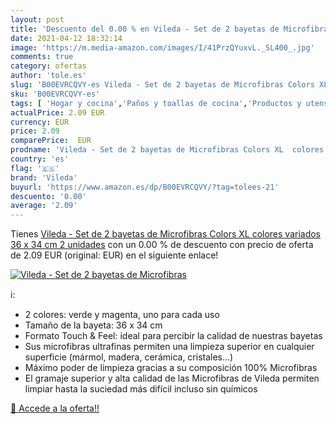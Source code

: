 ```yaml
---
layout: post
title: 'Descuento del 0.00 % en Vileda - Set de 2 bayetas de Microfibras'
date: 2021-04-12 18:32:14
image: 'https://m.media-amazon.com/images/I/41PrzQYuxvL._SL400_.jpg'
comments: true
category: ofertas
author: 'tole.es'
slug: 'B00EVRCQVY-es Vileda - Set de 2 bayetas de Microfibras Colors XL colores...'
sku: 'B00EVRCQVY-es'
tags: [ 'Hogar y cocina','Paños y toallas de cocina','Productos y utensilios de limpieza','Textiles de cocina','Textiles del hogar','vileda', ]
actualPrice: 2.09 EUR
currency: EUR
price: 2.09
comparePrice:  EUR
prodname: 'Vileda - Set de 2 bayetas de Microfibras Colors XL  colores variados  36 x 34 cm  2 unidades'
country: 'es'
flag: '🇪🇸'
brand: 'Vileda'
buyurl: 'https://www.amazon.es/dp/B00EVRCQVY/?tag=tolees-21'
descuento: '0.00'
average: '2.09'
---
```


Tienes [Vileda - Set de 2 bayetas de Microfibras Colors XL  colores variados  36 x 34 cm  2 unidades](https://www.amazon.es/dp/B00EVRCQVY/?tag=tolees-21) con un 0.00 % de descuento con precio de oferta de 2.09 EUR (original:  EUR) en el siguiente enlace!

[![Vileda - Set de 2 bayetas de Microfibras](https://m.media-amazon.com/images/I/41PrzQYuxvL._SL400_.jpg)](https://www.amazon.es/dp/B00EVRCQVY/?tag=tolees-21)

ℹ️:

- 2 colores: verde y magenta, uno para cada uso
- Tamaño de la bayeta: 36 x 34 cm
- Formato Touch & Feel: ideal para percibir la calidad de nuestras bayetas
- Sus microfibras ultrafinas permiten una limpieza superior en cualquier superficie (mármol, madera, cerámica, cristales…)
- Máximo poder de limpieza gracias a su composición 100% Microfibras
- El gramaje superior y alta calidad de las Microfibras de Vileda permiten limpiar hasta la suciedad más difícil incluso sin químicos

[🛒 Accede a la oferta!!](https://www.amazon.es/dp/B00EVRCQVY/?tag=tolees-21)
